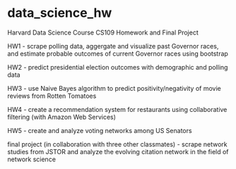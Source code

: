 # data_science_hw
Harvard Data Science Course CS109 Homework and Final Project

HW1 - scrape polling data, aggergate and visualize past Governor races, and estimate probable outcomes of current Governor races using bootstrap

HW2 - predict presidential election outcomes with demographic and polling data

HW3 - use Naive Bayes algorithm to predict positivity/negativity of movie reviews from Rotten Tomatoes

HW4 - create a recommendation system for restaurants using collaborative filtering (with Amazon Web Services)

HW5 - create and analyze voting networks among US Senators

final project (in collaboration with three other classmates) - scrape network studies from JSTOR and analyze the evolving citation network in the field of network science
